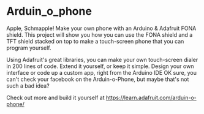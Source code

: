 # Arduin_o_phone


Apple, Schmapple! Make your own phone with an Arduino & Adafruit FONA shield. This project will show you how you can use the FONA shield and a TFT shield stacked on top to make a touch-screen phone that you can program yourself.

Using Adafruit's great libraries, you can make your own touch-screen dialer in 200 lines of code. Extend it yourself, or keep it simple. Design your own interface or code up a custom app, right from the Arduino IDE OK sure, you can't check your facebook on the Arduin-o-Phone, but maybe that's not such a bad idea?

Check out more and build it yourself at https://learn.adafruit.com/arduin-o-phone/